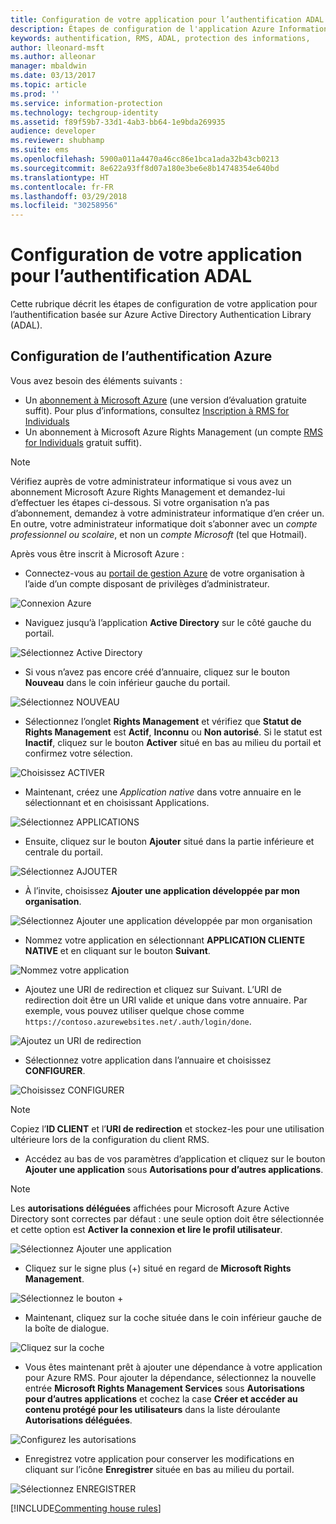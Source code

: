 ```yaml
---
title: Configuration de votre application pour l’authentification ADAL - AIP
description: Étapes de configuration de l'application Azure Information Protection pour utiliser l’authentification Azure ADAL
keywords: authentification, RMS, ADAL, protection des informations,
author: lleonard-msft
ms.author: alleonar
manager: mbaldwin
ms.date: 03/13/2017
ms.topic: article
ms.prod: ''
ms.service: information-protection
ms.technology: techgroup-identity
ms.assetid: f89f59b7-33d1-4ab3-bb64-1e9bda269935
audience: developer
ms.reviewer: shubhamp
ms.suite: ems
ms.openlocfilehash: 5900a011a4470a46cc86e1bca1ada32b43cb0213
ms.sourcegitcommit: 8e622a93ff8d07a180e3be6e8b14748354e640bd
ms.translationtype: HT
ms.contentlocale: fr-FR
ms.lasthandoff: 03/29/2018
ms.locfileid: "30258956"
---
```

# <a name="configure-your-app-for-adal-authentication"></a>Configuration de votre application pour l’authentification ADAL

Cette rubrique décrit les étapes de configuration de votre application pour l’authentification basée sur Azure Active Directory Authentication Library (ADAL).

## <a name="azure-authentication-setup"></a>Configuration de l’authentification Azure

Vous avez besoin des éléments suivants :

- Un [abonnement à Microsoft Azure](https://azure.microsoft.com/) (une version d’évaluation gratuite suffit). Pour plus d’informations, consultez [Inscription à RMS for Individuals](../understand-explore/rms-for-individuals-user-sign-up.md)
- Un abonnement à Microsoft Azure Rights Management (un compte [RMS for Individuals](https://technet.microsoft.com/library/dn592127.aspx) gratuit suffit).

> [!NOTE]
> Vérifiez auprès de votre administrateur informatique si vous avez un abonnement Microsoft Azure Rights Management et demandez-lui d’effectuer les étapes ci-dessous. Si votre organisation n’a pas d’abonnement, demandez à votre administrateur informatique d’en créer un. En outre, votre administrateur informatique doit s’abonner avec un *compte professionnel ou scolaire*, et non un *compte Microsoft* (tel que Hotmail).

Après vous être inscrit à Microsoft Azure :

- Connectez-vous au [portail de gestion Azure](https://manage.windowsazure.com) de votre organisation à l’aide d’un compte disposant de privilèges d’administrateur.

![Connexion Azure](../media/AzurePortalLogin.png)

- Naviguez jusqu’à l’application **Active Directory** sur le côté gauche du portail.

![Sélectionnez Active Directory](../media/AzureADPick.png)

- Si vous n’avez pas encore créé d’annuaire, cliquez sur le bouton **Nouveau** dans le coin inférieur gauche du portail.

![Sélectionnez NOUVEAU](../media/AzureNewBtn.png)

- Sélectionnez l’onglet **Rights Management** et vérifiez que **Statut de Rights Management** est **Actif**, **Inconnu** ou **Non autorisé**. Si le statut est **Inactif**, cliquez sur le bouton **Activer** situé en bas au milieu du portail et confirmez votre sélection.

![Choisissez ACTIVER](../media/RMTab.png)

- Maintenant, créez une *Application native* dans votre annuaire en le sélectionnant et en choisissant Applications.

![Sélectionnez APPLICATIONS](../media/CreateNativeApp.png)

- Ensuite, cliquez sur le bouton **Ajouter** situé dans la partie inférieure et centrale du portail.

![Sélectionnez AJOUTER](../media/AddAppBtn.png)

- À l’invite, choisissez **Ajouter une application développée par mon organisation**.

![Sélectionnez Ajouter une application développée par mon organisation](../media/AddAnAppPick.png)

- Nommez votre application en sélectionnant **APPLICATION CLIENTE NATIVE** et en cliquant sur le bouton **Suivant**.

![Nommez votre application](../media/TellUsInput.png)

- Ajoutez une URI de redirection et cliquez sur Suivant.
  L’URI de redirection doit être un URI valide et unique dans votre annuaire. Par exemple, vous pouvez utiliser quelque chose comme `https://contoso.azurewebsites.net/.auth/login/done`.

![Ajoutez un URI de redirection](../media/RedirectURI.png)

- Sélectionnez votre application dans l’annuaire et choisissez **CONFIGURER**.

![Choisissez CONFIGURER](../media/ConfigYourApp.png)

>[!NOTE]
> Copiez l’**ID CLIENT** et l’**URI de redirection** et stockez-les pour une utilisation ultérieure lors de la configuration du client RMS.

- Accédez au bas de vos paramètres d’application et cliquez sur le bouton **Ajouter une application** sous **Autorisations pour d’autres applications**.

>[!NOTE]
> Les **autorisations déléguées** affichées pour Microsoft Azure Active Directory sont correctes par défaut : une seule option doit être sélectionnée et cette option est **Activer la connexion et lire le profil utilisateur**.

![Sélectionnez Ajouter une application](../media/PermissionsToOtherBtn.png)

- Cliquez sur le signe plus (+) situé en regard de **Microsoft Rights Management**.

![Sélectionnez le bouton +](../media/ChoosePlusBtn.png)

- Maintenant, cliquez sur la coche située dans le coin inférieur gauche de la boîte de dialogue.

![Cliquez sur la coche](../media/choosecheck01.png)

- Vous êtes maintenant prêt à ajouter une dépendance à votre application pour Azure RMS. Pour ajouter la dépendance, sélectionnez la nouvelle entrée **Microsoft Rights Management Services** sous **Autorisations pour d’autres applications** et cochez la case **Créer et accéder au contenu protégé pour les utilisateurs** dans la liste déroulante **Autorisations déléguées**.

![Configurez les autorisations](../media/AddDependency.png)

- Enregistrez votre application pour conserver les modifications en cliquant sur l’icône **Enregistrer** située en bas au milieu du portail.

![Sélectionnez ENREGISTRER](../media/SaveApplication.png)

[!INCLUDE[Commenting house rules](../includes/houserules.md)]
